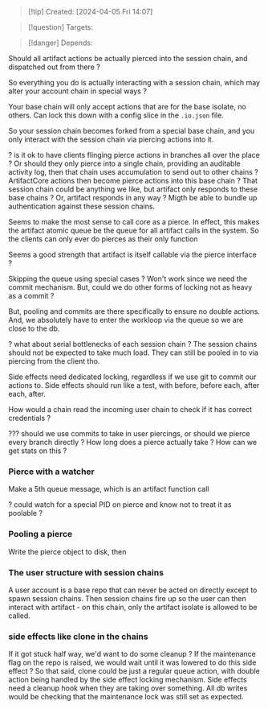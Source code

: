 
>[!tip] Created: [2024-04-05 Fri 14:07]

>[!question] Targets: 

>[!danger] Depends: 

Should all artifact actions be actually pierced into the session chain, and dispatched out from there ?

So everything you do is actually interacting with a session chain, which may alter your account chain in special ways ?

Your base chain will only accept actions that are for the base isolate, no others.  Can lock this down with a config slice in the `.io.json` file.

So your session chain becomes forked from a special base chain, and you only interact with the session chain via piercing actions into it.

? is it ok to have clients flinging pierce actions in branches all over the place ?
Or should they only pierce into a single chain, providing an auditable activity log, then that chain uses accumulation to send out to other chains ?
ArtifactCore actions then become pierce actions into this base chain ?
That session chain could be anything we like, but artifact only responds to these base chains ?  Or, artifact responds in any way ?
Migth be able to bundle up authentication against these session chains.

Seems to make the most sense to call core as a pierce.
In effect, this makes the artifact atomic queue be the queue for all artifact calls in the system.
So the clients can only ever do pierces as their only function

Seems a good strength that artifact is itself callable via the pierce interface ?

Skipping the queue using special cases ?  Won't work since we need the commit mechanism.
But, could we do other forms of locking not as heavy as a commit ?

But, pooling and commits are there specifically to ensure no double actions.
And, we absolutely have to enter the workloop via the queue so we are close to the db.

? what about serial bottlenecks of each session chain ?
The session chains should not be expected to take much load.  They can still be pooled in to via piercing from the client tho.

Side effects need dedicated locking, regardless if we use git to commit our actions to.
Side effects should run like a test, with before, before each, after each, after.

How would a chain read the incoming user chain to check if it has correct credentials ?

??? should we use commits to take in user piercings, or should we pierce every branch directly ?
How long does a pierce actually take ? How can we get stats on this ?

### Pierce with a watcher
Make a 5th queue message, which is an artifact function call

? could watch for a special PID on pierce and know not to treat it as poolable ?

### Pooling a pierce
Write the pierce object to disk, then 

### The user structure with session chains
A user account is a base repo that can never be acted on directly except to spawn session chains.
Then session chains fire up so the user can then interact with artifact - on this chain, only the artifact isolate is allowed to be called.

### side effects like clone in the chains
If it got stuck half way, we'd want to do some cleanup ?
If the maintenance flag on the repo is raised, we would wait until it was lowered to do this side effect ?
So that said, clone could be just a regular queue action, with double action being handled by the side effect locking mechanism.
Side effects need a cleanup hook when they are taking over something.  All db writes would be checking that the maintenance lock was still set as expected.